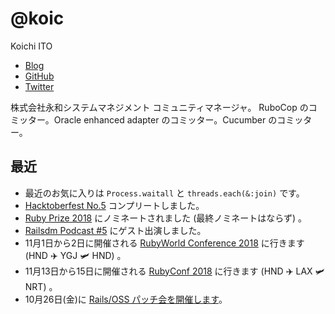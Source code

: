 # @koic

Koichi ITO

- [Blog](http://koic.hatenablog.com/)
- [GitHub](https://github.com/koic)
- [Twitter](https://twitter.com/koic)

株式会社永和システムマネジメント コミュニティマネージャ。
RuboCop のコミッター。Oracle enhanced adapter のコミッター。Cucumber のコミッター。

## 最近

- 最近のお気に入りは `Process.waitall` と `threads.each(&:join)` です。
- [Hacktoberfest No.5](https://hacktoberfest.digitalocean.com/) コンプリートしました。
- [Ruby Prize 2018](https://rubyprize.jp/ja/nominees_18.html) にノミネートされました (最終ノミネートはならず) 。
- [Railsdm Podcast #5](https://soundcloud.com/railsdm/episode05-stairway-to-the-real-programmer) にゲスト出演しました。
- 11月1日から2日に開催される [RubyWorld Conference 2018](https://2018.rubyworld-conf.org) に行きます (HND :airplane: YGJ :small_airplane: HND) 。
- 11月13日から15日に開催される [RubyConf 2018](https://rubyconf.org/) に行きます (HND :airplane: LAX :small_airplane: NRT) 。
- 10月26日(金)に [Rails/OSS パッチ会を開催します](http://blog.agile.esm.co.jp/entry/rails-oss-patch-meetup-20181026)。
